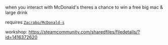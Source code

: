 when you interact with McDonald's theres a chance to win a free big mac & large drink

requires [`Zacrabo/McDonald-s`](https://github.com/Zacrabo/McDonald-s)

workshop: https://steamcommunity.com/sharedfiles/filedetails/?id=1416372620
